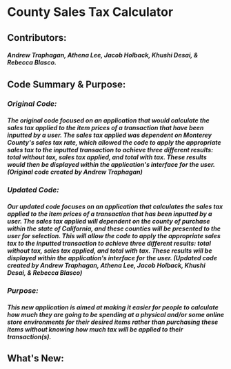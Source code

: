 # **County Sales Tax Calculator**

## **Contributors:**
  ##### Andrew Traphagan, Athena Lee, Jacob Holback, Khushi Desai, & Rebecca Blasco.

## **Code Summary & Purpose:**
  ### _Original Code:_
  ##### The original code focused on an application that would calculate the sales tax applied to the item prices of a transaction that have been inputted by a user.       The sales tax applied was dependent on Monterey County's sales tax rate, which allowed the code to apply the appropriate sales tax to the inputted transaction to         achieve three different results: total without tax, sales tax applied, and total with tax. These results would then be displayed within the application's interface       for the user. (Original code created by Andrew Traphagan)
  ### _Updated Code:_
  ##### Our updated code focuses on an application that calculates the sales tax applied to the item prices of a transaction that has been inputted by a user. The         sales tax applied will dependent on the county of purchase within the state of California, and these counties will be presented to the user for selection. This will     allow the code to apply the appropriate sales tax to the inputted transaction to achieve three different results: total without tax, sales tax applied, and total         with tax. These results will be displayed within the application's interface for the user. (Updated code created by Andrew Traphagan, Athena Lee, Jacob Holback,         Khushi Desai, & Rebecca Blasco)
  ### _Purpose:_
  ##### This new application is aimed at making it easier for people to calculate how much they are going to be spending at a physical and/or some online store             environments for their desired items rather than purchasing these items without knowing how much tax will be applied to their transaction(s).

## **What's New:**
